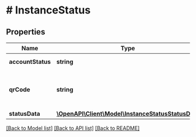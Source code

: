 # # InstanceStatus

## Properties

Name | Type | Description | Notes
------------ | ------------- | ------------- | -------------
**accountStatus** | **string** | Instance Status | [optional]
**qrCode** | **string** | Base64-encoded contents of the QR code | [optional]
**statusData** | [**\OpenAPI\Client\Model\InstanceStatusStatusData**](InstanceStatusStatusData.md) |  | [optional]

[[Back to Model list]](../../README.md#models) [[Back to API list]](../../README.md#endpoints) [[Back to README]](../../README.md)
